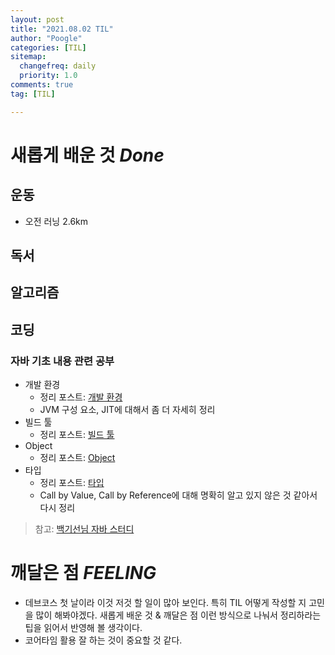 ```yaml
---
layout: post
title: "2021.08.02 TIL"
author: "Poogle"
categories: [TIL]
sitemap:
  changefreq: daily
  priority: 1.0
comments: true
tag: [TIL]

---
```


# **새롭게 배운 것 *Done***

## **운동**
- 오전 러닝 2.6km
## **독서**
## **알고리즘**
## **코딩**
### 자바 기초 내용 관련 공부
- 개발 환경
    * 정리 포스트: [개발 환경](https://suhyunsim.github.io/2021-08-02/%EC%9E%90%EB%B0%94%EA%B8%B0%EC%B4%88-%ED%99%98%EA%B2%BD)
    - JVM 구성 요소, JIT에 대해서 좀 더 자세히 정리
- 빌드 툴
    - 정리 포스트: [빌드 툴](https://suhyunsim.github.io/2021-08-02/%EC%9E%90%EB%B0%94%EA%B8%B0%EC%B4%88-%EB%B9%8C%EB%93%9C%ED%88%B4)
- Object
    - 정리 포스트: [Object](https://suhyunsim.github.io/2021-08-02/%EC%9E%90%EB%B0%94%EA%B8%B0%EC%B4%88-Object)
- 타입
    - 정리 포스트: [타입](https://suhyunsim.github.io/2021-08-02/%EC%9E%90%EB%B0%94%EA%B8%B0%EC%B4%88-%ED%83%80%EC%9E%85)
    - Call by Value, Call by Reference에 대해 명확히 알고 있지 않은 것 같아서 다시 정리
> 참고: [백기선님 자바 스터디](https://github.com/whiteship/live-study/issues/1)

# **깨달은 점 *FEELING***
* 데브코스 첫 날이라 이것 저것 할 일이 많아 보인다. 특히 TIL 어떻게 작성할 지 고민을 많이 해봐야겠다. 새롭게 배운 것 & 깨달은 점 이런 방식으로 나눠서 정리하라는 팁을 읽어서 반영해 볼 생각이다.
* 코어타임 활용 잘 하는 것이 중요할 것 같다.